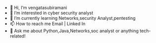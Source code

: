 - 👋 Hi, I’m vengatasubiramani
- 👀 I’m interested in cyber security analyst
- 🌱 I’m currently learning Networks,security Analyst,pentesting
- 📫 How to reach me Email | Linked In
- 💬 Ask me about Python,Java,Networks,soc analyst or anything tech-related!


<!---
vengatasubiramani/vengatasubiramani is a ✨ special ✨ repository because its `README.md` (this file) appears on your GitHub profile.
You can click the Preview link to take a look at your changes.
--->

